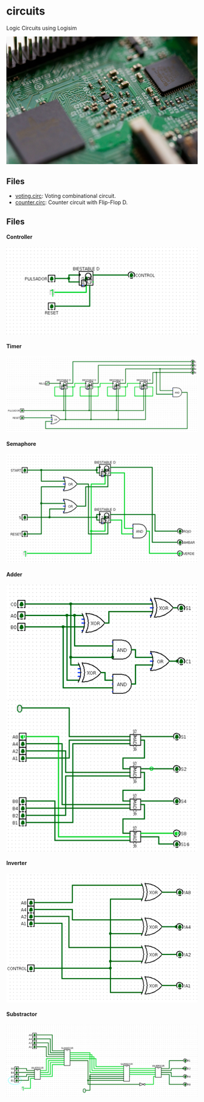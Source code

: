 # circuits
Logic Circuits using Logisim

![alt-img](./circuits.jpeg)

## Files

- [voting.circ](./voting.circ): Voting combinational circuit.
- [counter.circ](./counter.circ): Counter circuit with Flip-Flop D.

## Files

#### Controller

![controller](./controller.png)

#### Timer

![timer](./timer.png)

#### Semaphore

![semaphore](./semaphore.png)

#### Adder

![adder1](./adder1.png)
![adder2](./adder2.png)

#### Inverter

![inverter](./invertir.png)

#### Substractor

![substractor](./substractor.png)
